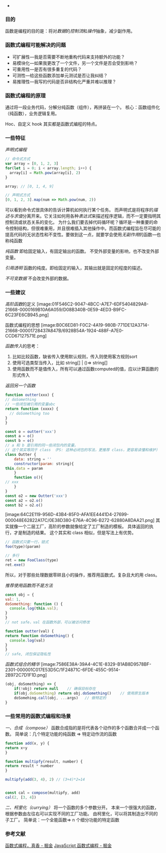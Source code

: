 -
### 目的
函数是编程的目的是：将对*数据*的*控制流*和*操作*抽象，减少副作用。
### 函数式编程可能解决的问题
* 可扩展性—我是否需要不断地重构代码来支持额外的功能？
* 易模块化—如果我更改了一个文件，另一个文件是否会受到影响？
* 可重用性—是否有很多重复的代码？
* 可测性—给这些函数添加单元测试是否让我纠结？
* 易推理性—我写的代码是否非结构化严重并难以推理？
### 函数式编程的原理
通过将一段业务代码，分解分纯函数（组件），再拼装在一个。
核心：函数组件化（纯函数），业务逻辑复用。

Hoc、自定义 hook 其实都是函数式编程的特点。
### 一些特征
*声明式编程*
```javascript
// 命令式方式
var array = [0, 1, 2, 3]
for(let i = 0; i < array.length; i++) {
  array[i] = Math.pow(array[i], 2)
}

array; // [0, 1, 4, 9]

// 声明式方式
[0, 1, 2, 3].map(num => Math.pow(num, 2))

```

可以看到命令式很具体的告诉计算机如何执行某个任务。
而声明式是将程序的*描述与求值*分离开来。它关注如何用各种*表达式*来描述程序逻辑，而不一定要指明其控制流或状态关系的变化。
为什么我们要去掉代码循环呢？循环是一种重要的命令控制结构，但很难重用，并且很难插入其他操作中。而函数式编程旨在尽可能的提高代码的无状态性和不变性。要做到这一点，就要学会使用*无副作用*的函数—也称纯函数

*纯函数*
即给固定输入，有固定输出的函数。
不受外部变量的影响，也不改变外部变量。

*引用透明*
函数的纯度。即给固定的输入，其输出就是固定的程度的描述。

*不可变数据*
不会改变外部的数据。
### 一些建议
*高阶函数*的定义
[image:01F546C2-9047-4BCC-A7E7-6DF5404829A8-21668-0000169B10A6A059/D08B340B-0E59-4ED3-B9FC-6C23FE6CB945.png]

函数式编程的思想
[image:B0C6ED81-F0C2-4A19-980B-771DE12A3714-21668-00001728437A847B/6928B54A-1924-488F-A7E0-CCD67127571E.png]

*函数传入*的思考：
1. 比如比较函数，缺省传入使用默认规则，传入则使用客方规则sort
2. 使用可选类型当传入，比如 string[] | ()=> string[]
3. 使用函数而不是值传入，所有可以通过函数computed的值，应以计算函数的形式传入

*返回另一个函数*
```javascript
function outter(xxx) {
// doSomething
// 一些闭包被引用的变量abc
return function (xxxx) {
  // doSomething too
}
}

const o = outter('xxx')
const a = o()
const b = o()
// a 和 b 是引用的同一些闭包内的变量。
// 这个其实等同于 class （PS: 这种必闭包的写法，更推荐 class，更容易读懂和维护）
class Outter {
	data: string = ''
	constructor(param: string){
this.data = param
	}
	function o(){
// xxx
	}
}
const o2 = new Outter('xxx')
const a2 = o2.o()
const b2 = o2.o()
```
[image:64C2E119-956D-43B4-85F0-AFA1EE4441D4-27699-000048E62822A17C/0E38D380-E76A-4C96-B272-62880A8DAA21.png]
其实就像一个二层工厂，高阶的参数就像给定了工厂制造的模板。
具体返回的执行，才是制造的结果。
这个其实和 class 相似，但是写法上有优势。
```javascript
// 函数式只要一行，链式
foo(type)(param)

// 多行
ret = new FooClass(type)
ret.exe()
```
所以，对于那些处理数据零碎且小的操作，推荐用函数式。复杂且大的用 class。


*推荐使用函数而不是方法*
```javascript
const obj = {
val: 1,
doSomething: function () {
  console.log(this.val);
}
}
// not safe，val 在函数外部，可以被访问修改

function outter(val) {
return function doSomething() {
  console.log(val)
}
}
// safe, 闭包保证隐私性
```

*函数式组合的精华*
[image:7586E38A-39A4-4C1E-8329-B1AB8D9578BF-2301-000001C017E53D5C/1F24871C-6FDE-455C-9514-2B972C7D1F1D.png]
```javascript
(obj, doSomething) => {
	if(!obj) return null	// 确保目标存在
	if(obj.doSomething) return obj.doSomething()	// 使用原生版本
	doSomehing.call(obj, ...args)	// 做特定的
}
```
### 一些常用的函数式编程和场景
*一、合成（compose）*
函数合成指的是将代表各个动作的多个函数合并成一个函数。
简单说：几个特定功能的纯函数 => 特定动作流的函数
```javascript
function add(x, y) {
return x+y
}

function multipfy(result, number) {
return result * number
}

multipfy(add(3, 4), 2) // (3+4)*2=14


const cal = compose(multipfy, add)
cal(2, [3, 4])
```

*二、柯里化（currying）*
将一个函数的多个参数分开。
本来一个很强大的函数，根据参数由左往右可以实现不同的工厂功能。
由柯里化，可以将其制造出不同的子工厂。
简单说：一个全能函数=> n 个细分功能的特定函数
### 参考文献
[函数式编程，真香 - 掘金](https://juejin.im/post/5c19c3ffe51d45059b632eef)
[JavaScript 函数式编程 - 掘金](https://juejin.im/post/5b4ac0d0f265da0fa959a785)